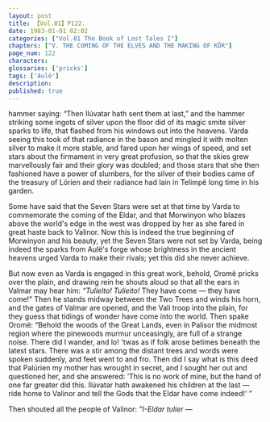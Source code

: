```yaml
---
layout: post
title: 【Vol.01】P122.
date: 1983-01-01 02:02
categories: ["Vol.01 The Book of Lost Tales I"]
chapters: ["V. THE COMING OF THE ELVES AND THE MAKING OF KÔR"]
page_num: 122
characters: 
glossaries: ['pricks']
tags: ['Aulë']
description: 
published: true
---
```


<p style="text-indent: 0;">
hammer saying: “Then Ilúvatar hath sent them at last,” and the hammer striking some ingots of silver upon the floor did of its magic smite silver sparks to life, that flashed from his windows out into the heavens. Varda seeing this took of that radiance in the bason and mingled it with molten silver to make it more stable, and fared upon her wings of speed, and set stars about the firmament in very great profusion, so that the skies grew marvellously fair and their glory was doubled; and those stars that she then fashioned have a power of slumbers, for the silver of their bodies came of the treasury of Lórien and their radiance had lain in Telimpë long time in his garden.
</p>

Some have said that the Seven Stars were set at that time by Varda to commemorate the coming of the Eldar, and that Morwinyon who blazes above the world's edge in the west was dropped by her as she fared in great haste back to Valinor. Now this is indeed the true beginning of Morwinyon and his beauty, yet the Seven Stars were not set by Varda, being indeed the sparks from Aulë's forge whose brightness in the ancient heavens urged Varda to make their rivals; yet this did she never achieve.

But now even as Varda is engaged in this great work, behold, Oromë pricks over the plain, and drawing rein he shouts aloud so that all the ears in Valmar may hear him: <I>“Tulielto! Tulieito!</I> They have come — they have come!” Then he stands midway between the Two Trees and winds his horn, and the gates of Valmar are opened, and the Vali troop into the plain, for they guess that tidings of wonder have come into the world. Then spake Oromë: “Behold the woods of the Great Lands, even in Palisor the midmost region where the pinewoods murmur unceasingly, are full of a strange noise. There did I wander, and lo! 'twas as if folk arose betimes beneath the latest stars. There was a stir among the distant trees and words were spoken suddenly, and feet went to and fro. Then did I say what is this deed that Palúrien my mother has wrought in secret, and I sought her out and questioned her, and she answered: ‘This is no work of mine, but the hand of one far greater did this. Ilúvatar hath awakened his children at the last — ride home to Valinor and tell the Gods that the Eldar have come indeed!’ ”

Then shouted all the people of Valinor: <I>”I-Eldar tulier</I> —

